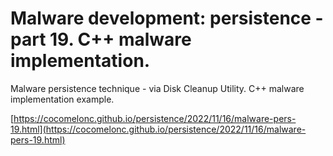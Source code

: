 # Malware development: persistence - part 19. C++ malware implementation.

Malware persistence technique - via Disk Cleanup Utility. C++ malware implementation example.    

[https://cocomelonc.github.io/persistence/2022/11/16/malware-pers-19.html](https://cocomelonc.github.io/persistence/2022/11/16/malware-pers-19.html)
